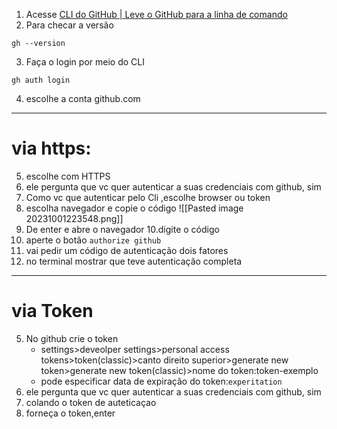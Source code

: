 1. Acesse [CLI do GitHub | Leve o GitHub para a linha de comando](https://cli.github.com/)
2. Para checar a versão

```shell
gh --version
```

3. Faça o login por meio do CLI

```shell
gh auth login
```

4. escolhe a conta github.com
---
# via https:

5. escolhe com HTTPS
6. ele pergunta que vc quer autenticar a suas credenciais com github, sim
7. Como vc que autenticar pelo Cli ,escolhe browser ou token
8. escolha navegador e copie o código
![[Pasted image 20231001223548.png]]
9. De enter e abre o navegador
10.digite o código
11. aperte o botão ``authorize github``
12. vai pedir um código de autenticação dois fatores
13. no terminal mostrar que teve autenticação completa
---
# via Token
5. No github crie o token
	- settings>deveolper settings>personal access tokens>token(classic)>canto direito superior>generate new token>generate new token(classic)>nome do token:token-exemplo
	- pode especificar data de expiração do token:``experitation``
6. ele pergunta que vc quer autenticar a suas credenciais com github, sim
7. colando o token de auteticaçao
8. forneça o token,enter